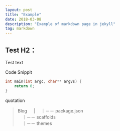 ```yaml
---
layout: post
title: "Example"
date: 2018-03-08 
description: "Example of markdown page in jekyll"
tag: markdown
---   
```




## Test H2：
Test text

Code Snippit
```c
int main(int argc, char** argvs) {
    return 0;
}
```
quotation
> Blog
>　 |
> 　｜－－ package.json          
> 　｜－－ scaffolds          
> 　｜－－ themes          　　　　　
　　　
